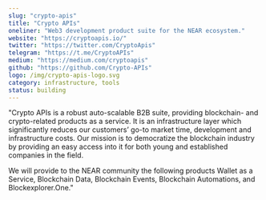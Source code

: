 ```yaml
---
slug: "crypto-apis"
title: "Crypto APIs"
oneliner: "Web3 development product suite for the NEAR ecosystem."
website: "https://cryptoapis.io/"
twitter: "https://twitter.com/CryptoApis"
telegram: "https://t.me/CryptoAPIs"
medium: "https://medium.com/cryptoapis"
github: "https://github.com/Crypto-APIs"
logo: /img/crypto-apis-logo.svg
category: infrastructure, tools
status: building
---
```


"Crypto APIs is a robust auto-scalable B2B suite, providing blockchain- and crypto-related products as a service. It is an infrastructure layer which significantly reduces our customers’ go-to market time, development and infrastructure costs. Our mission is to democratize the blockchain industry by providing an easy access into it for both young and established companies in the field.

We will provide to the NEAR community the following products Wallet as a Service, Blockchain Data, Blockchain Events, Blockchain Automations, and Blockexplorer.One."
